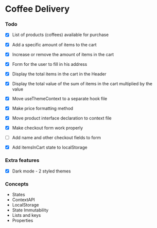 # Coffee Delivery

### Todo
- [X] List of products (coffees) available for purchase

- [X] Add a specific amount of items to the cart

- [X] Increase or remove the amount of items in the cart

- [X] Form for the user to fill in his address

- [X] Display the total items in the cart in the Header

- [X] Display the total value of the sum of items in the cart multiplied by the value

- [X] Move useThemeContext to a separate hook file

- [X] Make price formatting method

- [X] Move product interface declaration to context file

- [X] Make checkout form work properly

- [ ] Add name and other checkout fields to form

- [X] Add itemsInCart state to localStorage

### Extra features
- [X] Dark mode - 2 styled themes

### Concepts
- States
- ContextAPI
- LocalStorage
- State Immutability
- Lists and keys
- Properties
